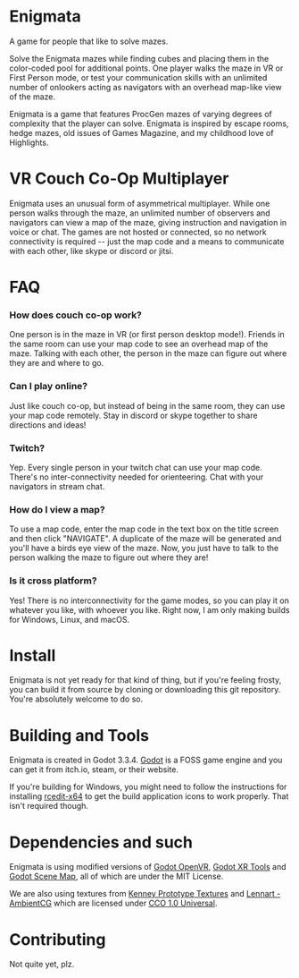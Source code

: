 # Enigmata
A game for people that like to solve mazes.

Solve the Enigmata mazes while finding cubes and placing them in the color-coded pool for additional points. One player walks the maze in VR or First Person mode, or test your communication skills with an unlimited number of onlookers acting as navigators with an overhead map-like view of the maze. 
 
Enigmata is a game that features ProcGen mazes of varying degrees of complexity that the player can solve. Enigmata is inspired by escape rooms, hedge mazes, old issues of Games Magazine, and my childhood love of Highlights.

# VR Couch Co-Op Multiplayer
Enigmata uses an unusual form of asymmetrical multiplayer. While one person walks through the maze, an unlimited number of observers and navigators can view a map of the maze, giving instruction and navigation in voice or chat. The games are not hosted or connected, so no network connectivity is required -- just the map code and a means to communicate with each other, like skype or discord or jitsi. 

# FAQ
### How does couch co-op work?
One person is in the maze in VR (or first person desktop mode!). Friends in the same room can use your map code to see an overhead map of the maze. Talking with each other, the person in the maze can figure out where they are and where to go.

### Can I play online?
Just like couch co-op, but instead of being in the same room, they can use your map code remotely. Stay in discord or skype together to share directions and ideas!

### Twitch?
Yep. Every single person in your twitch chat can use your map code. There's no inter-connectivity needed for orienteering. Chat with your navigators in stream chat.

### How do I view a map?
To use a map code, enter the map code in the text box on the title screen and then click "NAVIGATE". A duplicate of the maze will be generated and you'll have a birds eye view of the maze. Now, you just have to talk to the person walking the maze to figure out where they are!

### Is it cross platform?
Yes! There is no interconnectivity for the game modes, so you can play it on whatever you like, with whoever you like. Right now, I am only making builds for Windows, Linux, and macOS.

# Install
Enigmata is not yet ready for that kind of thing, but if you're feeling frosty, you can build it from source by cloning or downloading this git repository. You're absolutely welcome to do so.


# Building and Tools
Enigmata is created in Godot 3.3.4. [Godot](https://godotengine.org/) is a FOSS game engine and you can get it from itch.io, steam, or their website. 

If you're building for Windows, you might need to follow the instructions for installing [rcedit-x64](https://docs.godotengine.org/en/stable/getting_started/workflow/export/changing_application_icon_for_windows.html) to get the build application icons to work properly. That isn't required though.

# Dependencies and such
Enigmata is using modified versions of [Godot OpenVR](https://github.com/GodotVR/godot_openvr), [Godot XR Tools](https://github.com/GodotVR/godot-xr-tools) and [Godot Scene Map](https://github.com/DarkKilauea/godot-scene-map), all of which are under the MIT License.

We are also using textures from [Kenney Prototype Textures](https://www.kenney.nl/assets/prototype-textures) and [Lennart - AmbientCG](https://ambientcg.com/) which are licensed under [CCO 1.0 Universal](https://creativecommons.org/publicdomain/zero/1.0/).

# Contributing
Not quite yet, plz.
